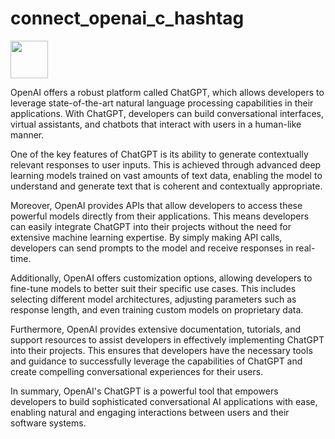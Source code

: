 # connect_openai_c_hashtag

<img src="https://th.bing.com/th/id/OIG4.ZaHwufRKc_sL0uZIcJ4S?w=173&h=173&c=6&r=0&o=5&dpr=1.3&pid=ImgGn" height="60" width="60" />

OpenAI offers a robust platform called ChatGPT, which allows developers to leverage state-of-the-art natural language processing capabilities in their applications. With ChatGPT, developers can build conversational interfaces, virtual assistants, and chatbots that interact with users in a human-like manner.

One of the key features of ChatGPT is its ability to generate contextually relevant responses to user inputs. This is achieved through advanced deep learning models trained on vast amounts of text data, enabling the model to understand and generate text that is coherent and contextually appropriate.

Moreover, OpenAI provides APIs that allow developers to access these powerful models directly from their applications. This means developers can easily integrate ChatGPT into their projects without the need for extensive machine learning expertise. By simply making API calls, developers can send prompts to the model and receive responses in real-time.

Additionally, OpenAI offers customization options, allowing developers to fine-tune models to better suit their specific use cases. This includes selecting different model architectures, adjusting parameters such as response length, and even training custom models on proprietary data.

Furthermore, OpenAI provides extensive documentation, tutorials, and support resources to assist developers in effectively implementing ChatGPT into their projects. This ensures that developers have the necessary tools and guidance to successfully leverage the capabilities of ChatGPT and create compelling conversational experiences for their users.

In summary, OpenAI's ChatGPT is a powerful tool that empowers developers to build sophisticated conversational AI applications with ease, enabling natural and engaging interactions between users and their software systems.
